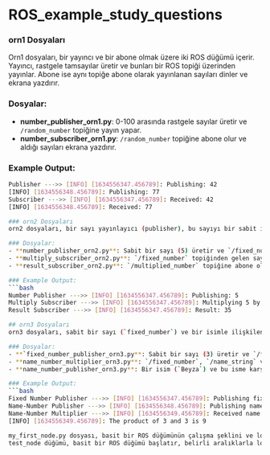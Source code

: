 # ROS_example_study_questions

### orn1 Dosyaları
Orn1 dosyaları, bir yayıncı ve bir abone olmak üzere iki ROS düğümü içerir. Yayıncı, rastgele tamsayılar üretir ve bunları bir ROS topiği üzerinden yayınlar. Abone ise aynı topiğe abone olarak yayınlanan sayıları dinler ve ekrana yazdırır.

### Dosyalar:
- **number_publisher_orn1.py**: 0-100 arasında rastgele sayılar üretir ve `/random_number` topiğine yayın yapar.
- **number_subscriber_orn1.py**: `/random_number` topiğine abone olur ve aldığı sayıları ekrana yazdırır.

### Example Output:
```bash
Publisher --->> [INFO] [1634556347.456789]: Publishing: 42  
[INFO] [1634556348.456789]: Publishing: 77  
Subscriber --->> [INFO] [1634556347.456789]: Received: 42  
[INFO] [1634556348.456789]: Received: 77  

### orn2 Dosyaları
orn2 dosyaları, bir sayı yayınlayıcı (publisher), bu sayıyı bir sabit ile çarpan (multiplier), ve sonucu dinleyen (subscriber) olmak üzere üç adet ROS düğümünden oluşur. Projede, bir sabit sayı yayınlanır, bu sayı belirli bir sabit ile çarpılır ve sonuç başka bir düğüm tarafından dinlenir ve ekrana yazdırılır.

### Dosyalar:
- **number_publisher_orn2.py**: Sabit bir sayı (5) üretir ve `/fixed_number` topiğine yayın yapar.
- **multiply_subscriber_orn2.py**: `/fixed_number` topiğinden gelen sayıyı alır, bu sayıyı bir sabit ile (7) çarpar ve sonucu `/multiplied_number` topiğine yayınlar.
- **result_subscriber_orn2.py**: `/multiplied_number` topiğine abone olur ve çarpılmış sonucu dinler.

### Example Output:
```bash
Number Publisher --->> [INFO] [1634556347.456789]: Publishing: 5  
Multiply Subscriber --->> [INFO] [1634556347.456789]: Multiplying 5 by 7 to get 35  
Result Subscriber --->> [INFO] [1634556347.456789]: Result: 35  

## orn3 Dosyaları
orn3 dosyaları, sabit bir sayı (`fixed_number`) ve bir isimle ilişkilendirilmiş bir sayının (`name_number`) yayınlandığı, ardından bu iki sayının çarpımının hesaplandığı ve ismin de terminale yazdırıldığı bir ROS uygulamasıdır.

### Dosyalar:
- **`fixed_number_publisher_orn3.py**: Sabit bir sayı (3) üretir ve `/fixed_number` topiğine yayın yapar.
- **name_number_multiplier_orn3.py**: `/fixed_number`, `/name_string` ve `/name_number` topiklerinden gelen verileri dinler, sabit sayı ile isim sayısını çarpar ve sonucu terminale yazdırır.
- **name_number_publisher_orn3.py**: Bir isim (`Beyza`) ve bu isme karşılık gelen sayıyı (`3`) `/name_string` ve `/name_number` topiklerine yayın yapar.

### Example Output:
```bash
Fixed Number Publisher --->> [INFO] [1634556347.456789]: Publishing fixed number: 3  
Name-Number Publisher --->> [INFO] [1634556348.456789]: Publishing name: Beyza and number: 3  
Name-Number Multiplier --->> [INFO] [1634556349.456789]: Received name: Beyza  
[INFO] [1634556349.456789]: The product of 3 and 3 is 9  

my_first_node.py dosyası, basit bir ROS düğümünün çalışma şeklini ve log seviyelerini göstermek amacıyla oluşturulmuştur. Düğüm, belirli bir frekansta terminale "Hello" mesajı yazdırır ve ROS log seviyelerinin nasıl kullanılacağını gösterir.
test_node düğümü, basit bir ROS düğümü başlatır, belirli aralıklarla log mesajları yayınlar ve log seviyelerini kullanarak bilgi, uyarı ve hata mesajları nasıl yazdırılır gösterir.


